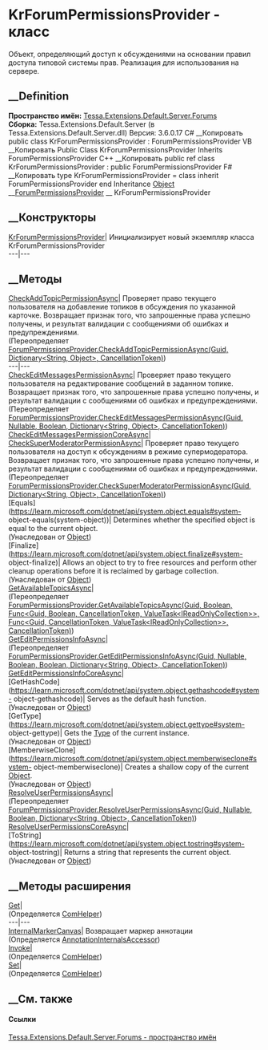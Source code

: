 # KrForumPermissionsProvider - класс
Объект, определяющий доступ к обсуждениями на основании правил доступа типовой
системы прав. Реализация для использования на сервере.
## __Definition
 **Пространство имён:**
[Tessa.Extensions.Default.Server.Forums](N_Tessa_Extensions_Default_Server_Forums.htm)  
 **Сборка:** Tessa.Extensions.Default.Server (в
Tessa.Extensions.Default.Server.dll) Версия: 3.6.0.17
C# __Копировать
     public class KrForumPermissionsProvider : ForumPermissionsProvider
VB __Копировать
     Public Class KrForumPermissionsProvider
    	Inherits ForumPermissionsProvider
C++ __Копировать
     public ref class KrForumPermissionsProvider : public ForumPermissionsProvider
F# __Копировать
     type KrForumPermissionsProvider = 
        class
            inherit ForumPermissionsProvider
        end
Inheritance
    [Object](https://learn.microsoft.com/dotnet/api/system.object) __[ForumPermissionsProvider](T_Tessa_Forums_ForumPermissionsProvider.htm) __ KrForumPermissionsProvider
##  __Конструкторы
[KrForumPermissionsProvider](M_Tessa_Extensions_Default_Server_Forums_KrForumPermissionsProvider__ctor.htm)|
Инициализирует новый экземпляр класса KrForumPermissionsProvider  
---|---  
##  __Методы
[CheckAddTopicPermissionAsync](M_Tessa_Extensions_Default_Server_Forums_KrForumPermissionsProvider_CheckAddTopicPermissionAsync.htm)|
Проверяет право текущего пользователя на добавление топиков в обсуждения по
указанной карточке. Возвращает признак того, что запрошенные права успешно
получены, и результат валидации с сообщениями об ошибках и предупреждениями.  
(Переопределяет [ForumPermissionsProvider.CheckAddTopicPermissionAsync(Guid,
Dictionary<String, Object>,
CancellationToken)](M_Tessa_Forums_ForumPermissionsProvider_CheckAddTopicPermissionAsync.htm))  
---|---  
[CheckEditMessagesPermissionAsync](M_Tessa_Extensions_Default_Server_Forums_KrForumPermissionsProvider_CheckEditMessagesPermissionAsync.htm)|
Проверяет право текущего пользователя на редактирование сообщений в заданном
топике. Возвращает признак того, что запрошенные права успешно получены, и
результат валидации с сообщениями об ошибках и предупреждениями.  
(Переопределяет
[ForumPermissionsProvider.CheckEditMessagesPermissionAsync(Guid,
Nullable<Guid>, Boolean, Dictionary<String, Object>,
CancellationToken)](M_Tessa_Forums_ForumPermissionsProvider_CheckEditMessagesPermissionAsync.htm))  
[CheckEditMessagesPermissionCoreAsync](M_Tessa_Extensions_Default_Server_Forums_KrForumPermissionsProvider_CheckEditMessagesPermissionCoreAsync.htm)|  
[CheckSuperModeratorPermissionAsync](M_Tessa_Extensions_Default_Server_Forums_KrForumPermissionsProvider_CheckSuperModeratorPermissionAsync.htm)|
Проверяет право текущего пользователя на доступ к обсуждениям в режиме
супермодератора. Возвращает признак того, что запрошенные права успешно
получены, и результат валидации с сообщениями об ошибках и предупреждениями.  
(Переопределяет
[ForumPermissionsProvider.CheckSuperModeratorPermissionAsync(Guid,
Dictionary<String, Object>,
CancellationToken)](M_Tessa_Forums_ForumPermissionsProvider_CheckSuperModeratorPermissionAsync.htm))  
[Equals](https://learn.microsoft.com/dotnet/api/system.object.equals#system-
object-equals\(system-object\))| Determines whether the specified object is
equal to the current object.  
(Унаследован от
[Object](https://learn.microsoft.com/dotnet/api/system.object))  
[Finalize](https://learn.microsoft.com/dotnet/api/system.object.finalize#system-
object-finalize)| Allows an object to try to free resources and perform other
cleanup operations before it is reclaimed by garbage collection.  
(Унаследован от
[Object](https://learn.microsoft.com/dotnet/api/system.object))  
[GetAvailableTopicsAsync](M_Tessa_Extensions_Default_Server_Forums_KrForumPermissionsProvider_GetAvailableTopicsAsync.htm)|  
(Переопределяет [ForumPermissionsProvider.GetAvailableTopicsAsync(Guid,
Boolean, Func<Guid, Boolean, CancellationToken,
ValueTask<IReadOnlyCollection<TopicModel>>>, Func<Guid, CancellationToken,
ValueTask<IReadOnlyCollection<TopicModel>>>,
CancellationToken)](M_Tessa_Forums_ForumPermissionsProvider_GetAvailableTopicsAsync.htm))  
[GetEditPermissionsInfoAsync](M_Tessa_Extensions_Default_Server_Forums_KrForumPermissionsProvider_GetEditPermissionsInfoAsync.htm)|  
(Переопределяет [ForumPermissionsProvider.GetEditPermissionsInfoAsync(Guid,
Nullable<Guid>, Boolean, Boolean, Dictionary<String, Object>,
CancellationToken)](M_Tessa_Forums_ForumPermissionsProvider_GetEditPermissionsInfoAsync.htm))  
[GetEditPermissionsInfoCoreAsync](M_Tessa_Extensions_Default_Server_Forums_KrForumPermissionsProvider_GetEditPermissionsInfoCoreAsync.htm)|  
[GetHashCode](https://learn.microsoft.com/dotnet/api/system.object.gethashcode#system-
object-gethashcode)| Serves as the default hash function.  
(Унаследован от
[Object](https://learn.microsoft.com/dotnet/api/system.object))  
[GetType](https://learn.microsoft.com/dotnet/api/system.object.gettype#system-
object-gettype)| Gets the
[Type](https://learn.microsoft.com/dotnet/api/system.type) of the current
instance.  
(Унаследован от
[Object](https://learn.microsoft.com/dotnet/api/system.object))  
[MemberwiseClone](https://learn.microsoft.com/dotnet/api/system.object.memberwiseclone#system-
object-memberwiseclone)| Creates a shallow copy of the current
[Object](https://learn.microsoft.com/dotnet/api/system.object).  
(Унаследован от
[Object](https://learn.microsoft.com/dotnet/api/system.object))  
[ResolveUserPermissionsAsync](M_Tessa_Extensions_Default_Server_Forums_KrForumPermissionsProvider_ResolveUserPermissionsAsync.htm)|  
(Переопределяет [ForumPermissionsProvider.ResolveUserPermissionsAsync(Guid,
Nullable<Guid>, Boolean, Dictionary<String, Object>,
CancellationToken)](M_Tessa_Forums_ForumPermissionsProvider_ResolveUserPermissionsAsync.htm))  
[ResolveUserPermissionsCoreAsync](M_Tessa_Extensions_Default_Server_Forums_KrForumPermissionsProvider_ResolveUserPermissionsCoreAsync.htm)|  
[ToString](https://learn.microsoft.com/dotnet/api/system.object.tostring#system-
object-tostring)| Returns a string that represents the current object.  
(Унаследован от
[Object](https://learn.microsoft.com/dotnet/api/system.object))  
##  __Методы расширения
[Get](M_Tessa_Extensions_Default_Client_EDS_ComHelper_Get.htm)|  
(Определяется
[ComHelper](T_Tessa_Extensions_Default_Client_EDS_ComHelper.htm))  
---|---  
[InternalMarkerCanvas](M_Tessa_UI_Views_Charting_Annotations_AnnotationInternalsAccessor_InternalMarkerCanvas.htm)|
Возвращает маркер аннотации  
(Определяется
[AnnotationInternalsAccessor](T_Tessa_UI_Views_Charting_Annotations_AnnotationInternalsAccessor.htm))  
[Invoke](M_Tessa_Extensions_Default_Client_EDS_ComHelper_Invoke.htm)|  
(Определяется
[ComHelper](T_Tessa_Extensions_Default_Client_EDS_ComHelper.htm))  
[Set](M_Tessa_Extensions_Default_Client_EDS_ComHelper_Set.htm)|  
(Определяется
[ComHelper](T_Tessa_Extensions_Default_Client_EDS_ComHelper.htm))  
##  __См. также
#### Ссылки
[Tessa.Extensions.Default.Server.Forums - пространство
имён](N_Tessa_Extensions_Default_Server_Forums.htm)
